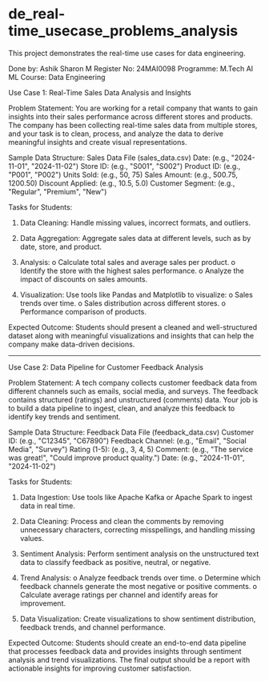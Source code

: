 # de_real-time_usecase_problems_analysis

This project demonstrates the real-time use cases for data engineering.

Done by: Ashik Sharon M
Register No: 24MAI0098
Programme: M.Tech AI ML
Course: Data Engineering


Use Case 1: Real-Time Sales Data Analysis and Insights           

Problem Statement:
                                  You are working for a retail company that wants to gain insights into their sales performance across different stores and products. The company has been collecting real-time sales data from multiple stores, and your task is to clean, process, and analyze the data to derive meaningful insights and create visual representations.

Sample Data Structure:
Sales Data File (sales_data.csv)
Date: (e.g., "2024-11-01", "2024-11-02")
Store ID: (e.g., "S001", "S002")
Product ID: (e.g., "P001", "P002")
Units Sold: (e.g., 50, 75)
Sales Amount: (e.g., 500.75, 1200.50)
Discount Applied: (e.g., 10.5, 5.0)
Customer Segment: (e.g., "Regular", "Premium", "New")

Tasks for Students:

1.    Data Cleaning: Handle missing values, incorrect formats, and outliers.

2.    Data Aggregation: Aggregate sales data at different levels, such as by date, store, and product.

3.    Analysis: 
                     o   Calculate total sales and average sales per product.
                     o   Identify the store with the highest sales performance.
                     o   Analyze the impact of discounts on sales amounts.

4.    Visualization:
                   Use tools like Pandas and Matplotlib to visualize:
                     o   Sales trends over time.
                     o   Sales distribution across different stores.
                     o   Performance comparison of products.

Expected Outcome:
                Students should present a cleaned and well-structured dataset along with meaningful visualizations and insights that can help the company make data-driven decisions.


 --------------------------------------------------------------------------------------------------------------------------------------------------------------------------------------


Use Case 2: Data Pipeline for Customer Feedback Analysis         


Problem Statement:
                        A tech company collects customer feedback data from different channels such as emails, social media, and surveys. The feedback contains structured (ratings) and unstructured (comments) data. Your job is to build a data pipeline to ingest, clean, and analyze this feedback to identify key trends and sentiment.

Sample Data Structure:
Feedback Data File (feedback_data.csv)
Customer ID: (e.g., "C12345", "C67890")
Feedback Channel: (e.g., "Email", "Social Media", "Survey")
Rating (1-5): (e.g., 3, 4, 5)
Comment:
(e.g., "The service was great!", "Could improve product quality.")
Date:
(e.g., "2024-11-01", "2024-11-02")


Tasks for Students:

1.    Data Ingestion: Use tools like Apache Kafka or Apache Spark to ingest data in real time.

2.    Data Cleaning: Process and clean the comments by removing unnecessary characters, correcting misspellings, and handling missing values.

3.    Sentiment Analysis: Perform sentiment analysis on the unstructured text data to classify feedback as positive, neutral, or negative.

4.    Trend Analysis: 
                        o   Analyze feedback trends over time.
                        o   Determine which feedback channels generate the most negative or positive comments.
                        o   Calculate average ratings per channel and identify areas for improvement.

5.    Data Visualization: Create visualizations to show sentiment distribution, feedback trends, and channel performance.


 Expected Outcome:
                                Students should create an end-to-end data pipeline that processes feedback data and provides  insights through sentiment analysis and trend visualizations. The final output should be a report with actionable insights for improving customer satisfaction.
